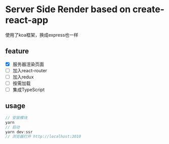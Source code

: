 # Server Side Render based on create-react-app
使用了koa框架，换成express也一样
## feature
- [x] 服务器渲染页面
- [ ] 加入react-router
- [ ] 加入redux
- [ ] 按需加载
- [ ] 集成TypeScript

## usage
```js
// 安装模块
yarn
// 启动
yarn dev:ssr
// 浏览器打开 http://localhost:3010
```